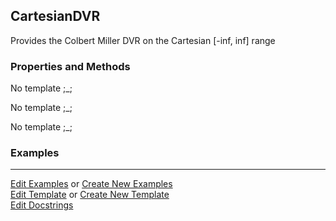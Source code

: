 ## <a id="Psience.DVR.ColbertMiller.CartesianDVR">CartesianDVR</a>
Provides the Colbert Miller DVR on the Cartesian [-inf, inf] range

### Properties and Methods
No template ;_;

No template ;_;

No template ;_;

### Examples


___

[Edit Examples](https://github.com/McCoyGroup/Psience/edit/gh-pages/ci/examples/ci/docs/Psience/DVR/ColbertMiller/CartesianDVR.md) or 
[Create New Examples](https://github.com/McCoyGroup/Psience/new/gh-pages/?filename=ci/examples/ci/docs/Psience/DVR/ColbertMiller/CartesianDVR.md) <br/>
[Edit Template](https://github.com/McCoyGroup/Psience/edit/gh-pages/ci/docs/ci/docs/Psience/DVR/ColbertMiller/CartesianDVR.md) or 
[Create New Template](https://github.com/McCoyGroup/Psience/new/gh-pages/?filename=ci/docs/templates/ci/docs/Psience/DVR/ColbertMiller/CartesianDVR.md) <br/>
[Edit Docstrings](https://github.com/McCoyGroup/Psience/edit/edit/DVR/ColbertMiller.py?message=Update%20Docs)